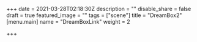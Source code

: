 +++
date = 2021-03-28T02:18:30Z
description = ""
disable_share = false
draft = true
featured_image = ""
tags = ["scene"]
title = "DreamBox2"
[menu.main]
name = "DreamBoxLink"
weight = 2

+++
